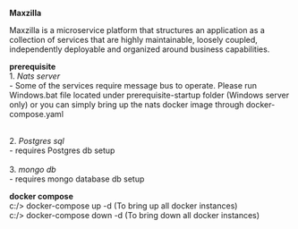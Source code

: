 **Maxzilla**

Maxzilla is a microservice platform that structures an application as a collection of services that are highly maintainable, loosely coupled, independently deployable and organized around business capabilities.


**prerequisite**
<br>1. _Nats server_ 
<br> -  Some of the services require message bus to operate. Please run Windows.bat file located under prerequisite-startup folder (Windows server only) or you can simply bring up the nats docker image through docker-compose.yaml

<br>2. _Postgres sql_ 
<br>- requires Postgres db setup
<br>
<br>3. _mongo db_ 
<br>- requires mongo database db setup

**docker compose**
<br> c:/> docker-compose up -d (To bring up all docker instances)
<br> c:/> docker-compose down -d (To bring down all docker instances)